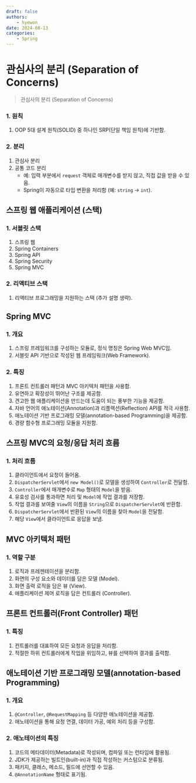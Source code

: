 ```yaml
---
draft: false
authors:
    - hyewon
date: 2024-08-13
categories:
    - Spring
---
```


# 관심사의 분리 (Separation of Concerns)

> 관심사의 분리 (Separation of Concerns)

<!-- more -->

### 1. 원칙

1. OOP 5대 설계 원칙(SOLID) 중 하나인 SRP(단일 책임 원칙)에 기반함.

### 2. 분리

1. 관심사 분리
2. 공통 코드 분리
    - 예: 입력 부분에서 `request` 객체로 매개변수를 받지 않고, 직접 값을 받을 수 있음.
    - Spring이 자동으로 타입 변환을 처리함 (예: `string` → `int`).

## 스프링 웹 애플리케이션 (스택)

### 1. 서블릿 스택

1. 스프링 웹
2. Spring Containers
3. Spring API
4. Spring Security
5. Spring MVC

### 2. 리액티브 스택

1. 리액티브 프로그래밍을 지원하는 스택 (추가 설명 생략).

## Spring MVC

### 1. 개요

1. 스프링 프레임워크를 구성하는 모듈로, 정식 명칭은 Spring Web MVC임.
2. 서블릿 API 기반으로 작성된 웹 프레임워크(Web Framework).

### 2. 특징

1. 프론트 컨트롤러 패턴과 MVC 아키텍처 패턴을 사용함.
2. 유연하고 확장성이 뛰어난 구조를 제공함.
3. 견고한 웹 애플리케이션을 만드는데 도움이 되는 풍부한 기능을 제공함.
4. 자바 언어의 애노테이션(Annotation)과 리플렉션(Reflection) API를 적극 사용함.
5. 애노테이션 기반 프로그래밍 모델(annotation-based Programming)을 제공함.
6. 경량 함수형 프로그래밍 모듈을 지원함.

## 스프링 MVC의 요청/응답 처리 흐름

### 1. 처리 흐름

1. 클라이언트에서 요청이 들어옴.
2. `DispatcherServlet`에서 `new Model()`로 모델을 생성하여 `Controller`로 전달함.
3. `Controller`에서 매개변수로 `Map` 형태의 `Model`을 받음.
4. 유효성 검사를 통과하면 처리 및 `Model`에 작업 결과를 저장함.
5. 작업 결과를 보여줄 `View`의 이름을 `String`으로 `DispatcherServlet`에 반환함.
6. `DispatcherServlet`에서 반환된 `View`의 이름을 찾아 `Model`을 전달함.
7. 해당 `View`에서 클라이언트로 응답을 보냄.

## MVC 아키텍처 패턴

### 1. 역할 구분

1. 로직과 프레젠테이션을 분리함.
2. 화면의 구성 요소와 데이터를 담은 모델 (Model).
3. 화면 출력 로직을 담은 뷰 (View).
4. 애플리케이션 제어 로직을 담은 컨트롤러 (Controller).

## 프론트 컨트롤러(Front Controller) 패턴

### 1. 특징

1. 컨트롤러를 대표하여 모든 요청과 응답을 처리함.
2. 적절한 하위 컨트롤러에게 작업을 위임하고, 뷰를 선택하여 결과를 출력함.

## 애노테이션 기반 프로그래밍 모델(annotation-based Programming)

### 1. 개요

1. `@Controller`, `@RequestMapping` 등 다양한 애노테이션을 제공함.
2. 애노테이션을 통해 요청 연결, 데이터 가공, 예외 처리 등을 구성함.

### 2. 애노테이션의 특징

1. 코드의 메타데이터(Metadata)로 작성되며, 컴파일 또는 런타임에 활용됨.
2. JDK가 제공하는 빌트인(built-in)과 직접 작성하는 커스텀으로 분류됨.
3. 패키지, 클래스, 메소드, 필드에 선언할 수 있음.
4. `@AnnotationName` 형태로 표기됨.
